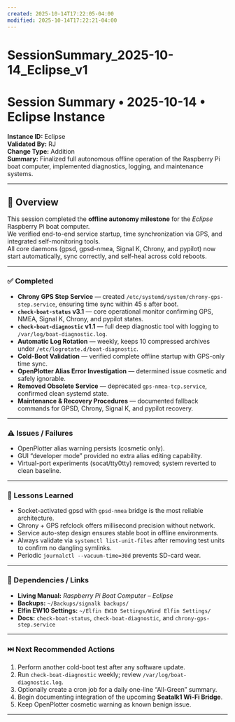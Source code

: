 ```yaml
---
created: 2025-10-14T17:22:05-04:00
modified: 2025-10-14T17:22:21-04:00
---
```


# SessionSummary_2025-10-14_Eclipse_v1

# Session Summary • 2025-10-14 • Eclipse Instance

**Instance ID:** Eclipse  
**Validated By:** RJ  
**Change Type:** Addition  
**Summary:** Finalized full autonomous offline operation of the Raspberry Pi boat computer, implemented diagnostics, logging, and maintenance systems.

---

## 🧠 Overview

This session completed the **offline autonomy milestone** for the *Eclipse* Raspberry Pi boat computer.  
We verified end-to-end service startup, time synchronization via GPS, and integrated self-monitoring tools.  
All core daemons (gpsd, gpsd-nmea, Signal K, Chrony, and pypilot) now start automatically, sync correctly, and self-heal across cold reboots.

---

### ✅ Completed

- **Chrony GPS Step Service** — created `/etc/systemd/system/chrony-gps-step.service`, ensuring time sync within 45 s after boot.  
- **`check-boat-status` v3.1** — core operational monitor confirming GPS, NMEA, Signal K, Chrony, and pypilot states.  
- **`check-boat-diagnostic` v1.1** — full deep diagnostic tool with logging to `/var/log/boat-diagnostic.log`.  
- **Automatic Log Rotation** — weekly, keeps 10 compressed archives under `/etc/logrotate.d/boat-diagnostic`.  
- **Cold-Boot Validation** — verified complete offline startup with GPS-only time sync.  
- **OpenPlotter Alias Error Investigation** — determined issue cosmetic and safely ignorable.  
- **Removed Obsolete Service** — deprecated `gps-nmea-tcp.service`, confirmed clean systemd state.  
- **Maintenance & Recovery Procedures** — documented fallback commands for GPSD, Chrony, Signal K, and pypilot recovery.

---

### ⚠️ Issues / Failures

- OpenPlotter alias warning persists (cosmetic only).  
- GUI “developer mode” provided no extra alias editing capability.  
- Virtual-port experiments (socat/tty0tty) removed; system reverted to clean baseline.

---

### 📘 Lessons Learned

- Socket-activated gpsd with `gpsd-nmea` bridge is the most reliable architecture.  
- Chrony + GPS refclock offers millisecond precision without network.  
- Service auto-step design ensures stable boot in offline environments.  
- Always validate via `systemctl list-unit-files` after removing test units to confirm no dangling symlinks.  
- Periodic `journalctl --vacuum-time=30d` prevents SD-card wear.

---

### 🧩 Dependencies / Links

- **Living Manual:** *Raspberry Pi Boat Computer – Eclipse*  
- **Backups:** `~/Backups/signalk backups/`  
- **Elfin EW10 Settings:** `~/Elfin EW10 Settings/Wind Elfin Settings/`  
- **Docs:** `check-boat-status`, `check-boat-diagnostic`, and `chrony-gps-step.service`

---

### ⏭️ Next Recommended Actions

1. Perform another cold-boot test after any software update.  
2. Run `check-boat-diagnostic` weekly; review `/var/log/boat-diagnostic.log`.  
3. Optionally create a cron job for a daily one-line “All-Green” summary.  
4. Begin documenting integration of the upcoming **Seatalk1 Wi-Fi Bridge**.  
5. Keep OpenPlotter cosmetic warning as known benign issue.

---
